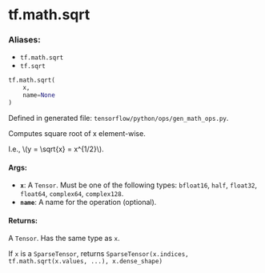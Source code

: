<div itemscope itemtype="http://developers.google.com/ReferenceObject">
<meta itemprop="name" content="tf.math.sqrt" />
<meta itemprop="path" content="Stable" />
</div>

# tf.math.sqrt

### Aliases:

* `tf.math.sqrt`
* `tf.sqrt`

``` python
tf.math.sqrt(
    x,
    name=None
)
```



Defined in generated file: `tensorflow/python/ops/gen_math_ops.py`.

Computes square root of x element-wise.

I.e., \\(y = \sqrt{x} = x^{1/2}\\).

#### Args:

* <b>`x`</b>: A `Tensor`. Must be one of the following types: `bfloat16`, `half`, `float32`, `float64`, `complex64`, `complex128`.
* <b>`name`</b>: A name for the operation (optional).


#### Returns:

A `Tensor`. Has the same type as `x`.

If `x` is a `SparseTensor`, returns
`SparseTensor(x.indices, tf.math.sqrt(x.values, ...), x.dense_shape)`